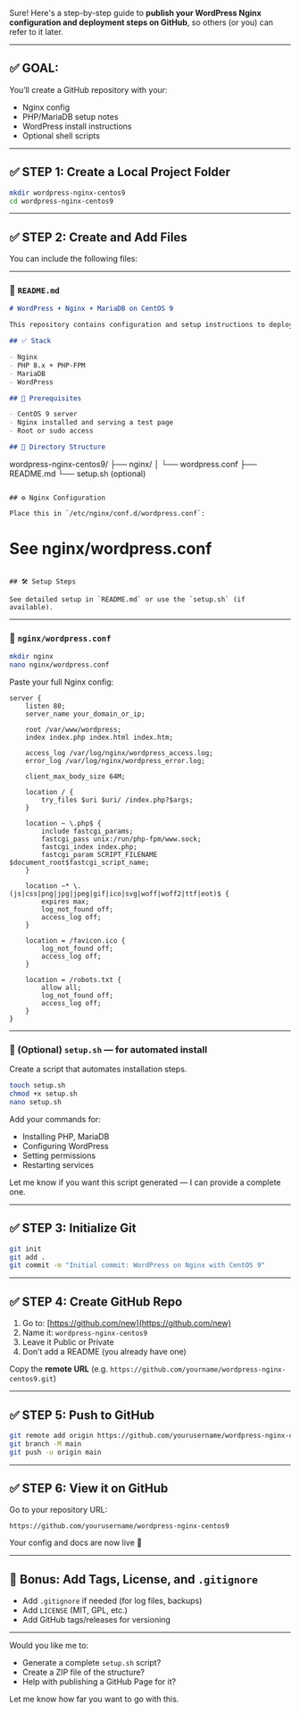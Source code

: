 Sure! Here's a step-by-step guide to **publish your WordPress Nginx configuration and deployment steps on GitHub**, so others (or you) can refer to it later.

---

## ✅ GOAL:

You’ll create a GitHub repository with your:

* Nginx config
* PHP/MariaDB setup notes
* WordPress install instructions
* Optional shell scripts

---

## ✅ STEP 1: Create a Local Project Folder

```bash
mkdir wordpress-nginx-centos9
cd wordpress-nginx-centos9
```

---

## ✅ STEP 2: Create and Add Files

You can include the following files:

---

### 📄 `README.md`

```markdown
# WordPress + Nginx + MariaDB on CentOS 9

This repository contains configuration and setup instructions to deploy WordPress with Nginx, MariaDB, and PHP on CentOS Stream 9.

## ✅ Stack

- Nginx
- PHP 8.x + PHP-FPM
- MariaDB
- WordPress

## 📝 Prerequisites

- CentOS 9 server
- Nginx installed and serving a test page
- Root or sudo access

## 📂 Directory Structure

```

wordpress-nginx-centos9/
├── nginx/
│   └── wordpress.conf
├── README.md
└── setup.sh (optional)

```

## ⚙️ Nginx Configuration

Place this in `/etc/nginx/conf.d/wordpress.conf`:

```

# See nginx/wordpress.conf

```

## 🛠 Setup Steps

See detailed setup in `README.md` or use the `setup.sh` (if available).

```

---

### 📄 `nginx/wordpress.conf`

```bash
mkdir nginx
nano nginx/wordpress.conf
```

Paste your full Nginx config:

```nginx
server {
    listen 80;
    server_name your_domain_or_ip;

    root /var/www/wordpress;
    index index.php index.html index.htm;

    access_log /var/log/nginx/wordpress_access.log;
    error_log /var/log/nginx/wordpress_error.log;

    client_max_body_size 64M;

    location / {
        try_files $uri $uri/ /index.php?$args;
    }

    location ~ \.php$ {
        include fastcgi_params;
        fastcgi_pass unix:/run/php-fpm/www.sock;
        fastcgi_index index.php;
        fastcgi_param SCRIPT_FILENAME $document_root$fastcgi_script_name;
    }

    location ~* \.(js|css|png|jpg|jpeg|gif|ico|svg|woff|woff2|ttf|eot)$ {
        expires max;
        log_not_found off;
        access_log off;
    }

    location = /favicon.ico {
        log_not_found off;
        access_log off;
    }

    location = /robots.txt {
        allow all;
        log_not_found off;
        access_log off;
    }
}
```

---

### 📄 (Optional) `setup.sh` — for automated install

Create a script that automates installation steps.

```bash
touch setup.sh
chmod +x setup.sh
nano setup.sh
```

Add your commands for:

* Installing PHP, MariaDB
* Configuring WordPress
* Setting permissions
* Restarting services

Let me know if you want this script generated — I can provide a complete one.

---

## ✅ STEP 3: Initialize Git

```bash
git init
git add .
git commit -m "Initial commit: WordPress on Nginx with CentOS 9"
```

---

## ✅ STEP 4: Create GitHub Repo

1. Go to: [https://github.com/new](https://github.com/new)
2. Name it: `wordpress-nginx-centos9`
3. Leave it Public or Private
4. Don’t add a README (you already have one)

Copy the **remote URL** (e.g. `https://github.com/yourname/wordpress-nginx-centos9.git`)

---

## ✅ STEP 5: Push to GitHub

```bash
git remote add origin https://github.com/yourusername/wordpress-nginx-centos9.git
git branch -M main
git push -u origin main
```

---

## ✅ STEP 6: View it on GitHub

Go to your repository URL:

```
https://github.com/yourusername/wordpress-nginx-centos9
```

Your config and docs are now live 🎉

---

## 🚀 Bonus: Add Tags, License, and `.gitignore`

* Add `.gitignore` if needed (for log files, backups)
* Add `LICENSE` (MIT, GPL, etc.)
* Add GitHub tags/releases for versioning

---

Would you like me to:

* Generate a complete `setup.sh` script?
* Create a ZIP file of the structure?
* Help with publishing a GitHub Page for it?

Let me know how far you want to go with this.

